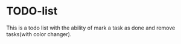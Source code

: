 # TODO-list

This is a todo list with the ability of mark a task as done and remove tasks(with color changer).
